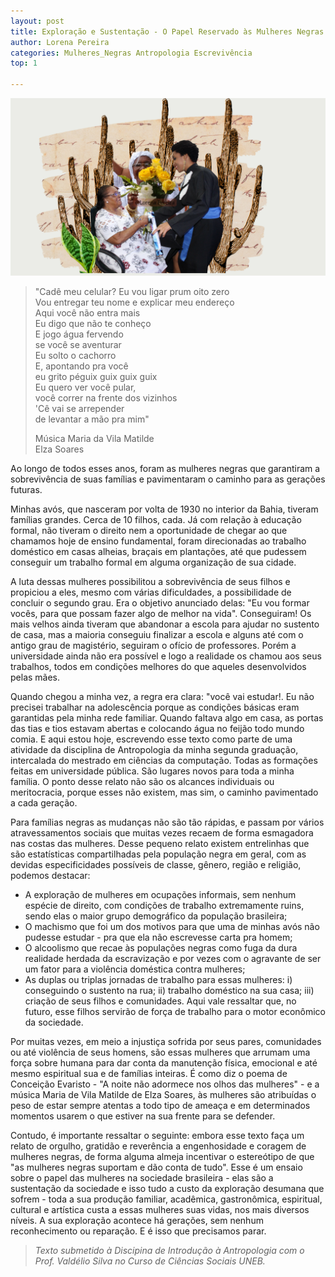 ```yaml
---
layout: post
title: Exploração e Sustentação - O Papel Reservado às Mulheres Negras na Sociedade Brasileira 
author: Lorena Pereira
categories: Mulheres_Negras Antropologia Escrevivência
top: 1

---
```


![banner](assets/images/banners/7.png)


> "Cadê meu celular? Eu vou ligar prum oito zero  
> Vou entregar teu nome e 
> explicar meu endereço  
> Aqui você não entra mais  
> Eu digo que não te conheço  
> E jogo água fervendo  
> se você se aventurar  
> Eu solto o cachorro  
> E, apontando pra você  
> eu grito péguix guix guix guix  
> Eu quero ver você pular,  
> você correr na frente dos vizinhos  
> 'Cê vai se arrepender  
> de levantar a mão pra mim"
>
> Música Maria da Vila Matilde  
> Elza Soares

Ao longo de todos esses anos, foram as mulheres negras que garantiram a sobrevivência de suas famílias e pavimentaram o caminho para as gerações futuras.

Minhas avós, que nasceram por volta de 1930 no interior da Bahia, tiveram famílias grandes. Cerca de 10 filhos, cada. Já com relação à educação formal, não tiveram o direito nem a oportunidade de chegar ao que chamamos hoje de ensino fundamental, foram direcionadas ao trabalho doméstico em casas alheias, braçais em plantações, até que pudessem conseguir um trabalho formal em alguma organização de sua cidade. 

A luta dessas mulheres possibilitou a sobrevivência de seus filhos e propiciou a eles, mesmo com várias dificuldades, a possibilidade de concluir o segundo grau. Era o objetivo anunciado delas: "Eu vou formar vocês, para que possam fazer algo de melhor na vida". Conseguiram! Os mais velhos ainda tiveram que abandonar a escola para ajudar no sustento de casa, mas a maioria conseguiu finalizar a escola e alguns até com o antigo grau de magistério, seguiram o ofício de professores. Porém a universidade ainda não era possível e logo a realidade os chamou aos seus trabalhos, todos em condições melhores do que aqueles desenvolvidos pelas mães. 

Quando chegou a minha vez, a regra era clara: "você vai estudar!. Eu não precisei trabalhar na adolescência porque as condições básicas eram garantidas pela minha rede familiar. Quando faltava algo em casa, as portas das tias e tios estavam abertas e colocando água no feijão todo mundo comia. E aqui estou hoje, escrevendo esse texto como parte de uma atividade da disciplina de Antropologia da minha segunda graduação, intercalada do mestrado em ciências da computação. Todas as formações feitas em universidade pública. São lugares novos para toda a minha família. O ponto desse relato não são os alcances individuais ou meritocracia, porque esses não existem, mas sim, o caminho pavimentado a cada geração. 

Para famílias negras as mudanças não são tão rápidas, e passam por vários atravessamentos sociais que muitas vezes recaem de forma esmagadora nas costas das mulheres. Desse pequeno relato existem entrelinhas que são estatísticas compartilhadas pela população negra em geral, com as devidas especificidades possíveis de classe, gênero, região e religião, podemos destacar:

- A exploração de mulheres em ocupações informais, sem nenhum espécie de direito, com condições de trabalho extremamente ruins, sendo elas o maior grupo demográfico da população brasileira;
- O machismo que foi um dos motivos para que uma de minhas avós não pudesse estudar - pra que ela não escrevesse carta pra homem; 
- O alcoolismo que recae às populações negras como fuga da dura realidade herdada da escravização e por vezes com o agravante de ser um fator para a violência doméstica contra mulheres;
- As duplas ou triplas jornadas de trabalho para essas mulheres: i) conseguindo o sustento na rua; ii) trabalho doméstico na sua casa; iii) criação de seus filhos e comunidades. Aqui vale ressaltar que, no futuro, esse filhos servirão de força de trabalho para o motor econômico da sociedade.

Por muitas vezes, em meio a injustiça sofrida por seus pares, comunidades ou até violência de seus homens, são essas mulheres que arrumam uma força sobre humana para dar conta da manutenção física, emocional e até mesmo espiritual sua e de famílias inteiras. É como diz o poema de Conceição Evaristo - "A noite não adormece nos olhos das mulheres" - e a música Maria de Vila Matilde de Elza Soares, às mulheres são atribuídas o peso de estar sempre atentas a todo tipo de ameaça e em determinados momentos usarem o que estiver na sua frente para se defender.

Contudo, é importante ressaltar o seguinte: embora esse texto faça um relato de orgulho, gratidão e reverência a engenhosidade e coragem de mulheres negras, de forma alguma almeja incentivar o estereótipo de que "as mulheres negras suportam e dão conta de tudo". Esse é um ensaio sobre o papel das mulheres na sociedade brasileira - elas são a sustentação da sociedade e isso tudo a custo da exploração desumana que sofrem - toda a sua produção familiar, acadêmica, gastronômica, espiritual, cultural e artística custa a essas mulheres suas vidas, nos mais diversos níveis. A sua exploração acontece há gerações, sem nenhum reconhecimento ou reparação. E é isso que precisamos parar.

> _Texto submetido à Discipina de Introdução à Antropologia com o Prof. Valdélio Silva no Curso de Ciências Sociais UNEB._
